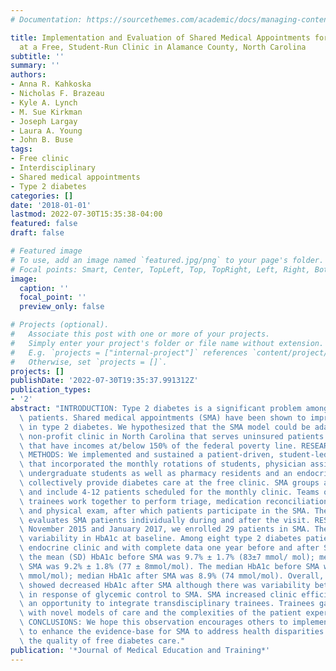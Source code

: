 ```yaml
---
# Documentation: https://sourcethemes.com/academic/docs/managing-content/

title: Implementation and Evaluation of Shared Medical Appointments for Type 2 Diabetes
  at a Free, Student-Run Clinic in Alamance County, North Carolina
subtitle: ''
summary: ''
authors:
- Anna R. Kahkoska
- Nicholas F. Brazeau
- Kyle A. Lynch
- M. Sue Kirkman
- Joseph Largay
- Laura A. Young
- John B. Buse
tags:
- Free clinic
- Interdisciplinary
- Shared medical appointments
- Type 2 diabetes
categories: []
date: '2018-01-01'
lastmod: 2022-07-30T15:35:38-04:00
featured: false
draft: false

# Featured image
# To use, add an image named `featured.jpg/png` to your page's folder.
# Focal points: Smart, Center, TopLeft, Top, TopRight, Left, Right, BottomLeft, Bottom, BottomRight.
image:
  caption: ''
  focal_point: ''
  preview_only: false

# Projects (optional).
#   Associate this post with one or more of your projects.
#   Simply enter your project's folder or file name without extension.
#   E.g. `projects = ["internal-project"]` references `content/project/deep-learning/index.md`.
#   Otherwise, set `projects = []`.
projects: []
publishDate: '2022-07-30T19:35:37.991312Z'
publication_types:
- '2'
abstract: "INTRODUCTION: Type 2 diabetes is a significant problem among uninsured\
  \ patients. Shared medical appointments (SMA) have been shown to improve outcomes\
  \ in type 2 diabetes. We hypothesized that the SMA model could be adapted for a\
  \ non-profit clinic in North Carolina that serves uninsured patients with diabetes\
  \ that have incomes at/below 150% of the federal poverty line. RESEARCH DESIGN AND\
  \ METHODS: We implemented and sustained a patient-driven, student-led SMA model\
  \ that incorporated the monthly rotations of students, physician assistant, and\
  \ undergraduate students as well as pharmacy residents and an endocrinologist who\
  \ collectively provide diabetes care at the free clinic. SMA groups are 'open' cohorts\
  \ and include 4-12 patients scheduled for the monthly clinic. Teams of transdisciplinary\
  \ trainees work together to perform triage, medication reconciliation, brief history,\
  \ and physical exam, after which patients participate in the SMA. The endocrinologist\
  \ evaluates SMA patients individually during and after the visit. RESULTS: Between\
  \ November 2015 and January 2017, we enrolled 29 patients in SMA. There was high\
  \ variability in HbA1c at baseline. Among eight type 2 diabetes patients seen in\
  \ endocrine clinic and with complete data one year before and after SMA implementation,\
  \ the mean (SD) HbA1c before SMA was 9.7% ± 1.7% (83±7 mmol/ mol); mean HbA1c after\
  \ SMA was 9.2% ± 1.8% (77 ± 8mmol/mol). The median HbA1c before SMA was 9.5% (80\
  \ mmol/mol); median HbA1c after SMA was 8.9% (74 mmol/mol). Overall, 6/8 patients\
  \ showed decreased HbA1c after SMA although there was variability between individuals\
  \ in response of glycemic control to SMA. SMA increased clinic efficiency and offered\
  \ an opportunity to integrate transdisciplinary trainees. Trainees gain experience\
  \ with novel models of care and the complexities of the patient experience of diabetes.\
  \ CONCLUSIONS: We hope this observation encourages others to implement such programs\
  \ to enhance the evidence-base for SMA to address health disparities and increase\
  \ the quality of free diabetes care."
publication: '*Journal of Medical Education and Training*'
---
```

